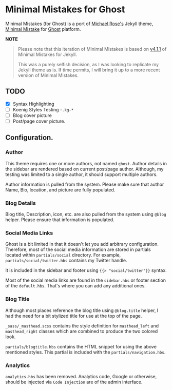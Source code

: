 # Minimal Mistakes for Ghost

Minimal Mistakes (for Ghost) is a port of [Michael Rose's](https://github.com/mmistakes) Jekyll theme, [Minimal Mistake](https://github.com/mmistakes/minimal-mistakes) for [Ghost](https://ghost.org/) platform. 


**NOTE**

  > Please note that this iteration of Minimal Mistakes is based on [v4.1.1](https://github.com/mmistakes/minimal-mistakes/tree/4.1.1)
of Minimal Mistakes for Jekyll.
  >
  >This was a purely selfish decision, as I was looking to replicate my Jekyll theme as is. If time permits, I will bring it up to a 
more recent version of Minimal Mistakes.



## TODO

 - [x] Syntax Highlighting
 - [ ] Koenig Styles Testing -`.kg-*`
 - [ ] Blog cover picture
 - [ ] Post/page cover picture.

## Configuration.

### Author

This theme requires one or more authors, not named `ghost`. Author details in the sidebar are rendered based on current post/page author.  Although, my testing was limited to a single author, it should support multiple authors.

Author information is pulled from the system. Please make sure that author Name, Bio, location, and picture are fully populated.

### Blog Details

Blog title, Description, icon, etc. are also pulled from the system using `@blog` helper. Please ensure that information is populated.

### Social Media Links

Ghost is a bit limited in that it doesn't let you add arbitrary configuration. Therefore, most of the social media information are stored in partials located within `partials/social` directory. For example, `partials/social/twitter.hbs` contains my Twitter handle.

It is included in the sidebar and footer using `{{> "social/twitter"}}` syntax.

Most of the social media links are found in the `sidebar.hbs` or footer section of the `default.hbs`. That's where you can add any additional ones.

### Blog Title

Although most places reference the blog title using `@blog.title` helper, I had the need for a bit stylized title for use at the top of the page. 

`_sass/_masthead.scss` contains the style definition for `masthead_left` and `masthead_right` classes which are combined to produce the two colored look.

`partials/blogtitle.hbs` contains the HTML snippet for using the above mentioned styles. This partial is included with the `partials/navigation.hbs`.

### Analytics

`analytics.hbs` has been removed. Analytics code, Google or otherwise, should be injected via `Code Injection` are of the admin interface.


